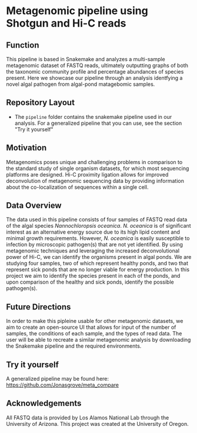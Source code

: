 # Metagenomic pipeline using Shotgun and Hi-C reads

## Function
This pipeline is based in Snakemake and analyzes a multi-sample metagenomic dataset of FASTQ reads, ultimately outputting graphs of both the taxonomic community profile and percentage abundances of species present. Here we showcase our pipeline through an analysis identfying a novel algal pathogen from algal-pond matagebomic samples.


## Repository Layout

* The `pipeline` folder contains the snakemake pipeline used in our analysis. For a generalized pipeline that you can use, see the section "Try it yourself"


## Motivation
Metagenomics poses unique and challenging problems in comparison to the standard study of single organism datasets, for which most sequencing platforms are designed. Hi-C proximity ligation allows for improved deconvolution of metagenomic sequencing data by providing information about the co-localization of sequences within a single cell. 


## Data Overview
The data used in this pipeline consists of four samples of FASTQ read data of the algal species *Nannochloropsis oceanica*. *N. oceanica* is of significant interest as an alternative energy source due to its high lipid content and minimal growth requirements. However, *N. oceanica* is easily susceptible to infection by microscopic pathogen(s) that are not yet identified. By using metagenomic techniques and leveraging the increased deconvolutional power of Hi-C, we can identify the organisms present in algal ponds. We are studying four samples, two of which represent healthy ponds, and two that represent sick ponds that are no longer viable for energy production. In this project we aim to identify the species present in each of the ponds, and upon comparison of the healthy and sick ponds, identify the possible pathogen(s).


## Future Directions
In order to make this pipleine usable for other metagenomic datasets, we aim to create an open-source UI that allows for input of the number of samples, the conditions of each sample, and the types of read data. The user will be able to recreate a similar metagenomic analysis by downloading the Snakemake pipeline and the required environments.


## Try it yourself
A generalized pipeline may be found here:
https://github.com/Jonasgrove/meta_compare


## Acknowledgements
All FASTQ data is provided by Los Alamos National Lab through the University of Arizona. This project was created at the University of Oregon. 
